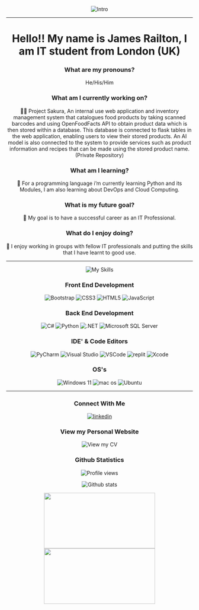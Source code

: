 <div align="center">

![Intro](https://readme-typing-svg.demolab.com?font=Press+Start+2P&size=15&duration=500&pause=100&color=58C500FF&center=true&vCenter=true&multiline=true&repeat=false&width=435&height=100&lines=Hello!;My+Name+Is+James+Railton;And;And+Welcome+To+My+GitHub!!!)

---
# Hello!! My name is James Railton, I am IT student from London (UK)

### What are my pronouns?

He/His/Him

### What am I currently working on?

👨‍💻 Project Sakura, An internal use web application and inventory management system that catalogues food products by taking scanned barcodes and using OpenFoodFacts API to obtain product data which is then stored within a database. This database is connected to flask tables in the web application, enabling users to view their stored products. An AI model is also connected to the system to provide services such as product information and recipes that can be made using the stored product name. (Private Repository)

### What am I learning?

📖 For a programming language i’m currently learning Python and its Modules, I am also learning about DevOps and Cloud Computing.

### What is my future goal?

🏁 My goal is to have a successful career as an IT Professional.

### What do I enjoy doing?

👥 I enjoy working in groups with fellow IT professionals and putting the skills that I have learnt to good use.

---

![My Skills](https://github-readme-stats.vercel.app/api/top-langs/?username=jamesrailton23&theme=tokyonight&layout=compact)

### Front End Development

![Bootstrap](https://img.shields.io/badge/Bootstrap-563D7C?style=for-the-badge&logo=bootstrap&logoColor=white)
![CSS3](https://img.shields.io/badge/CSS3-1572B6?style=for-the-badge&logo=css3&logoColor=white)
![HTML5](https://img.shields.io/badge/HTML5-E34F26?style=for-the-badge&logo=html5&logoColor=white)
![JavaScript](https://img.shields.io/badge/JavaScript-323330?style=for-the-badge&logo=javascript&logoColor=F7DF1E)

### Back End Development

![C#](https://img.shields.io/badge/C%23-239120?style=for-the-badge&logo=c-sharp&logoColor=white)
![Python](https://img.shields.io/badge/Python-FFD43B?style=for-the-badge&logo=python&logoColor=blue)
![.NET](https://img.shields.io/badge/.NET-512BD4?style=for-the-badge&logo=dotnet&logoColor=white)
![Microsoft SQL Server](https://img.shields.io/badge/Microsoft%20SQL%20Server-CC2927?style=for-the-badge&logo=microsoft%20sql%20server&logoColor=white)

### IDE' & Code Editors

![PyCharm](https://img.shields.io/badge/PyCharm-000000.svg?&style=for-the-badge&logo=PyCharm&logoColor=white)
![Visual Studio](https://img.shields.io/badge/Visual_Studio-5C2D91?style=for-the-badge&logo=visual%20studio&logoColor=white)
![VSCode](https://img.shields.io/badge/VSCode-0078D4?style=for-the-badge&logo=visual%20studio%20code&logoColor=white)
![replit](https://img.shields.io/badge/replit-667881?style=for-the-badge&logo=replit&logoColor=white)
![Xcode](https://img.shields.io/badge/Xcode-007ACC?style=for-the-badge&logo=Xcode&logoColor=white)

### OS's

![Windows 11](https://img.shields.io/badge/Windows_11-0078d4?style=for-the-badge&logo=windows-11&logoColor=white)
![mac os](https://img.shields.io/badge/mac%20os-000000?style=for-the-badge&logo=apple&logoColor=white)
![Ubuntu](https://img.shields.io/badge/Ubuntu-E95420?style=for-the-badge&logo=ubuntu&logoColor=white)

---

### Connect With Me

[![linkedin](https://img.shields.io/badge/linkedin-%231E77B5.svg?&style=for-the-badge&logo=linkedin&logoColor=white)](https://www.linkedin.com/in/james-railton/)

### View my Personal Website

![View my CV](https://img.shields.io/badge/View_my_CV-grey?style=for-the-badge&logo=About.me&logoColor=white)

### Github Statistics

![Profile views](https://komarev.com/ghpvc/?username=jamesrailton23&&style=flat-square)

![Github stats](https://github-readme-stats.vercel.app/api?username=jamesrailton23&show_icons=true&count_private=true&hide_border=true)

<p float="left">
  <img src="https://www.cddft.nhs.uk/imageGen.ashx?image=%2fmedia%2f612241%2fthankutostaff+(2).jpg" width="300" height="150" />
  <a href="https://ibb.co/416GyC8"><img src="https://i.ibb.co/416GyC8/lgbt-heart-flag-poster.jpg" width="300" height="150" /></a>
</p>

</div>
